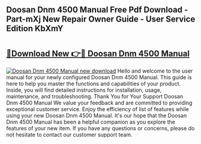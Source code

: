 ## Doosan Dnm 4500 Manual Free Pdf Download - Part-mXj New Repair Owner Guide - User Service Edition KbXmY

# <h2><a href="http://bc19708.oget.top/?id=Doosan+Dnm+4500+Manual">🔗Download New 👉🔴 Doosan Dnm 4500 Manual</a></h2>

[![Doosan Dnm 4500 Manual new download](https://i.imgur.com/5g1atiW.png)](http://bc19708.oget.top/?id=Doosan+Dnm+4500+Manual)
Hello and welcome to the user manual for your newly configured Doosan Dnm 4500 Manual. This guide is here to help you master the functions and capabilities of your product. Inside, you will find detailed instructions for installation, usage, maintenance, and troubleshooting. Thank You for Your Support Doosan Dnm 4500 Manual We value your feedback and are committed to providing exceptional customer service. Enjoy the efficiency of list of features while using your new Doosan Dnm 4500 Manual. It's our hope that the Doosan Dnm 4500 Manual has been a helpful companion as you explore the features of your new item. If you have any questions or concerns, please do not hesitate to contact our customer support team.
